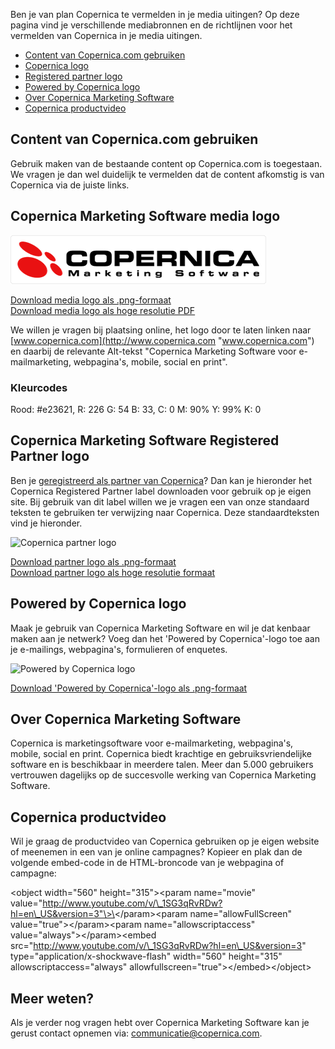 Ben je van plan Copernica te vermelden in je media uitingen? Op deze
pagina vind je verschillende mediabronnen en de richtlijnen voor het
vermelden van Copernica in je media uitingen.

-   [Content van Copernica.com gebruiken](#content-gebruiken)
-   [Copernica logo](#Copernica-logo)
-   [Registered partner logo](#Registered-partner-logo)
-   [Powered by Copernica logo](#Powered-by-Copernica-logo)
-   [Over Copernica Marketing
    Software](#Over-Copernica-Marketing-Software)
-   [Copernica productvideo](#Copernica-productvideo)

Content van Copernica.com gebruiken
-----------------------------------

Gebruik maken van de bestaande content op Copernica.com is toegestaan.
We vragen je dan wel duidelijk te vermelden dat de content afkomstig is
van Copernica via de juiste links.

Copernica Marketing Software media logo
---------------------------------------

![Copernica logo](../images/copernica-logo.png "Het Copernica logo")

[Download media logo als
.png-formaat](../images/copernica-marketingsoftware-logo.png "Download logo als .png-formaat")\
[Download media logo als hoge resolutie
PDF](Copernicacom/Copernica-emailmarketing-Software.pdf "Download media logo als hoge resolutie PDF")

We willen je vragen bij plaatsing online, het logo door te laten linken
naar [www.copernica.com](http://www.copernica.com "www.copernica.com")
en daarbij de relevante Alt-tekst "Copernica Marketing Software voor
e-mailmarketing, webpagina's, mobile, social en print".

### Kleurcodes

Rood: \#e23621, R: 226 G: 54 B: 33, C: 0 M: 90% Y: 99% K: 0

Copernica Marketing Software Registered Partner logo
----------------------------------------------------

Ben je [geregistreerd als partner van
Copernica](./registreer-je-als-partner-van-copernica.md "Het Copernica partnerprogramma")?
Dan kan je hieronder het Copernica Registered Partner label downloaden
voor gebruik op je eigen site. Bij gebruik van dit label willen we je
vragen een van onze standaard teksten te gebruiken ter verwijzing naar
Copernica. Deze standaardteksten vind je hieronder.

![Copernica partner
logo](../images/Copernica-registered-partner-logo.png "Het Copernica partner logo")

[Download partner logo als
.png-formaat](../images/Copernica-registered-partner-logo.png "Download partner logo als .png-formaat")\
[Download partner logo als hoge resolutie
formaat](Copernicacom/Copernica-emailmarketing-Software-registered-partner-logo.pdf "Download partner logo als hoge resolutie formaat")

Powered by Copernica logo
-------------------------

Maak je gebruik van Copernica Marketing Software en wil je dat kenbaar
maken aan je netwerk? Voeg dan het 'Powered by Copernica'-logo toe aan
je e-mailings, webpagina's, formulieren of enquetes.

![Powered by Copernica
logo](../images/powered-by-copernica.png "Powered by Copernica logo")

[Download 'Powered by Copernica'-logo als
.png-formaat](../images/powered-by-copernica.png "Download powered by Copernica als .png-formaat")

Over Copernica Marketing Software
---------------------------------

Copernica is marketingsoftware voor e-mailmarketing, webpagina's,
mobile, social en print. Copernica biedt krachtige en
gebruiksvriendelijke software en is beschikbaar in meerdere talen. Meer
dan 5.000 gebruikers vertrouwen dagelijks op de succesvolle werking van
Copernica Marketing Software.

Copernica productvideo
----------------------

Wil je graag de productvideo van Copernica gebruiken op je eigen website
of meenemen in een van je online campagnes? Kopieer en plak dan de
volgende embed-code in de HTML-broncode van je webpagina of campagne:

\<object width="560" height="315"\>\<param name="movie"
value="http://www.youtube.com/v/\_1SG3qRvRDw?hl=en\_US&version=3"\>\</param\>\<param
name="allowFullScreen" value="true"\>\</param\>\<param
name="allowscriptaccess" value="always"\>\</param\>\<embed
src="http://www.youtube.com/v/\_1SG3qRvRDw?hl=en\_US&version=3"
type="application/x-shockwave-flash" width="560" height="315"
allowscriptaccess="always" allowfullscreen="true"\>\</embed\>\</object\>

Meer weten?
-----------

Als je verder nog vragen hebt over Copernica Marketing Software kan je
gerust contact opnemen via:
[communicatie@copernica.com](mailto:communicatie@copernica.com "communicatie@copernica.com").
